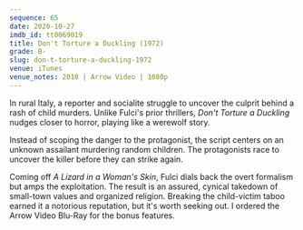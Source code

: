 ```yaml
---
sequence: 65
date: 2020-10-27
imdb_id: tt0069019
title: Don't Torture a Duckling (1972)
grade: B-
slug: don-t-torture-a-duckling-1972
venue: iTunes
venue_notes: 2018 | Arrow Video | 1080p
---
```


In rural Italy, a reporter and socialite struggle to uncover the culprit behind a rash of child murders. Unlike Fulci's prior thrillers, _Don't Torture a Duckling_ nudges closer to horror, playing like a werewolf story.

<!-- end -->

Instead of scoping the danger to the protagonist, the script centers on an unknown assailant murdering random children. The protagonists race to uncover the killer before they can strike again.

Coming off <span data-imdb-id="tt0067361">_A Lizard in a Woman's Skin_</span>, Fulci dials back the overt formalism but amps the exploitation. The result is an assured, cynical takedown of small-town values and organized religion. Breaking the child-victim taboo earned it a notorious reputation, but it's worth seeking out. I ordered the Arrow Video Blu-Ray for the bonus features.